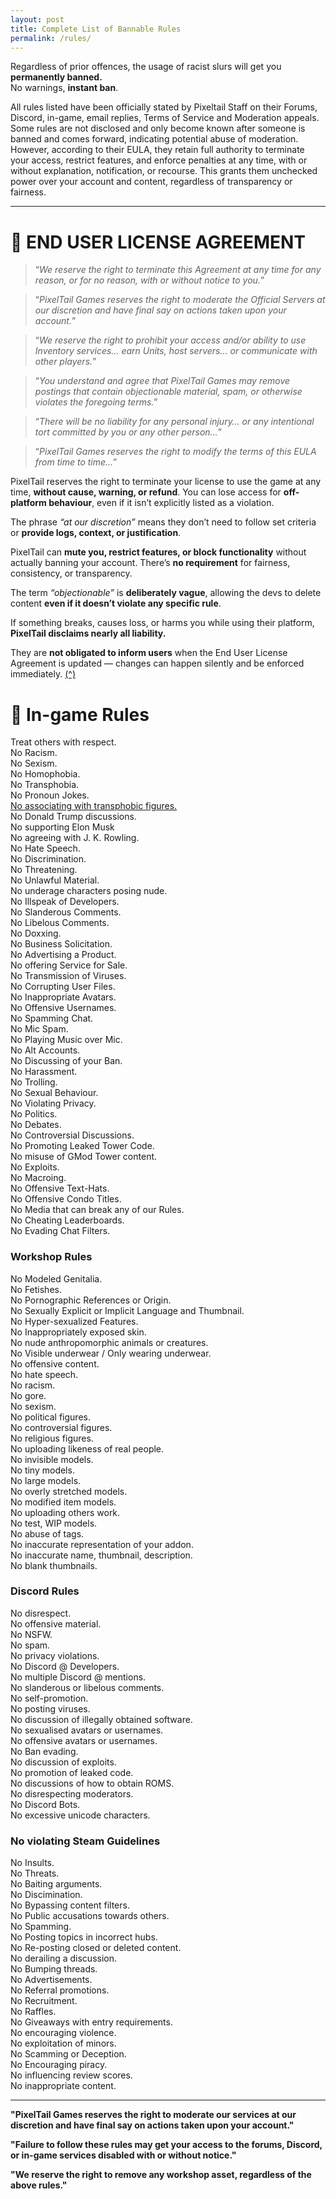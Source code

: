 ```yaml
---
layout: post
title: Complete List of Bannable Rules
permalink: /rules/
---
```


Regardless of prior offences, the usage of racist slurs will get you **permanently banned.** <br>No warnings, **instant ban**.

All rules listed have been officially stated by Pixeltail Staff on their Forums, Discord, in-game, email replies, Terms of Service and Moderation appeals. <br>Some rules are not disclosed and only become known after someone is banned and comes forward, indicating potential abuse of moderation. <br> However, according to their EULA, they retain full authority to terminate your access, restrict features, and enforce penalties at any time, with or without explanation, notification, or recourse. This grants them unchecked power over your account and content, regardless of transparency or fairness.

---

# 📃 END USER LICENSE AGREEMENT

> “_We reserve the right to terminate this Agreement at any time for any
> reason, or for no reason, with or without notice to you._”

> “_PixelTail Games reserves the right to moderate the Official Servers
> at our discretion and have final say on actions taken upon your
> account._”

> “_We reserve the right to prohibit your access and/or ability to use
> Inventory services… earn Units, host servers… or communicate with
> other players._”

> “_You understand and agree that PixelTail Games may remove postings
> that contain objectionable material, spam, or otherwise violates the
> foregoing terms._”

> “_There will be no liability for any personal injury… or any
> intentional tort committed by you or any other person…_”

> “_PixelTail Games reserves the right to modify the terms of this EULA
> from time to time…_”

PixelTail reserves the right to terminate your license to use the game at any time, **without cause, warning, or refund**.
You can lose access for **off-platform behaviour**, even if it isn’t explicitly listed as a violation.

The phrase _“at our discretion”_ means they don’t need to follow set criteria or **provide logs, context, or justification**.

PixelTail can **mute you, restrict features, or block functionality** without actually banning your account. There’s **no requirement** for fairness, consistency, or transparency.

The term _“objectionable”_ is **deliberately vague**, allowing the devs to delete content **even if it doesn’t violate any specific rule**.

If something breaks, causes loss, or harms you while using their platform, **PixelTail disclaims nearly all liability.**

They are **not obligated to inform users** when the End User License Agreement is updated — changes can happen silently and be enforced immediately. [(^)](https://store.steampowered.com/eula/394690_eula_1)



# 📃 In-game Rules

Treat others with respect. <br>
No Racism. <br>
No Sexism. <br>
No Homophobia. <br>
No Transphobia. <br>
No Pronoun Jokes. <br>
[No associating with transphobic figures.](https://i.imgur.com/fBf7xHt.png) <br>
No Donald Trump discussions. <br>
No supporting Elon Musk <br>
No agreeing with J. K. Rowling. <br>
No Hate Speech. <br>
No Discrimination. <br>
No Threatening. <br>
No Unlawful Material. <br>
No underage characters posing nude. <br>
No Illspeak of Developers. <br>
No Slanderous Comments. <br>
No Libelous Comments. <br>
No Doxxing. <br>
No Business Solicitation. <br>
No Advertising a Product. <br>
No offering Service for Sale. <br>
No Transmission of Viruses. <br>
No Corrupting User Files. <br>
No Inappropriate Avatars. <br>
No Offensive Usernames. <br>
No Spamming Chat. <br>
No Mic Spam. <br>
No Playing Music over Mic. <br>
No Alt Accounts. <br>
No Discussing of your Ban. <br>
No Harassment. <br>
No Trolling. <br>
No Sexual Behaviour. <br>
No Violating Privacy. <br>
No Politics. <br>
No Debates. <br>
No Controversial Discussions. <br>
No Promoting Leaked Tower Code. <br>
No misuse of GMod Tower content. <br>
No Exploits. <br>
No Macroing. <br>
No Offensive Text-Hats. <br>
No Offensive Condo Titles. <br>
No Media that can break any of our Rules. <br>
No Cheating Leaderboards. <br>
No Evading Chat Filters. <br>

### Workshop Rules <br>
No Modeled Genitalia. <br>
No Fetishes. <br>
No Pornographic References or Origin. <br>
No Sexually Explicit or Implicit Language and Thumbnail. <br>
No Hyper-sexualized Features. <br>
No Inappropriately exposed skin. <br>
No nude anthropomorphic animals or creatures. <br>
No Visible underwear / Only wearing underwear. <br>
No offensive content. <br>
No hate speech. <br>
No racism. <br>
No gore. <br>
No sexism. <br>
No political figures. <br>
No controversial figures. <br>
No religious figures. <br>
No uploading likeness of real people. <br>
No invisible models. <br>
No tiny models. <br>
No large models. <br>
No overly stretched models. <br>
No modified item models. <br>
No uploading others work. <br>
No test, WIP models. <br>
No abuse of tags. <br>
No inaccurate representation of your addon. <br>
No inaccurate name, thumbnail, description. <br>
No blank thumbnails. <br>

### Discord Rules <br>
No disrespect. <br>
No offensive material. <br>
No NSFW. <br>
No spam. <br>
No privacy violations. <br>
No Discord @ Developers. <br>
No multiple Discord @ mentions. <br>
No slanderous or libelous comments. <br>
No self-promotion. <br>
No posting viruses. <br>
No discussion of illegally obtained software. <br>
No sexualised avatars or usernames. <br>
No offensive avatars or usernames. <br>
No Ban evading. <br>
No discussion of exploits. <br>
No promotion of leaked code. <br>
No discussions of how to obtain ROMS. <br>
No disrespecting moderators. <br>
No Discord Bots. <br>
No excessive unicode characters. <br>

### No violating Steam Guidelines <br>
No Insults. <br>
No Threats. <br>
No Baiting arguments. <br>
No Discimination. <br>
No Bypassing content filters. <br>
No Public accusations towards others. <br>
No Spamming. <br>
No Posting topics in incorrect hubs. <br>
No Re-posting closed or deleted content. <br>
No derailing a discussion. <br>
No Bumping threads. <br>
No Advertisements. <br>
No Referral promotions. <br>
No Recruitment. <br>
No Raffles. <br>
No Giveaways with entry requirements. <br>
No encouraging violence. <br>
No exploitation of minors. <br>
No Scamming or Deception. <br>
No Encouraging piracy. <br>
No influencing review scores. <br>
No inappropriate content.

---

**"PixelTail Games reserves the right to moderate our services at our discretion and have final say on actions taken upon your account."**

**"Failure to follow these rules may get your access to the forums, Discord, or in-game services disabled with or without notice."**

**"We reserve the right to remove any workshop asset, regardless of the above rules."**
